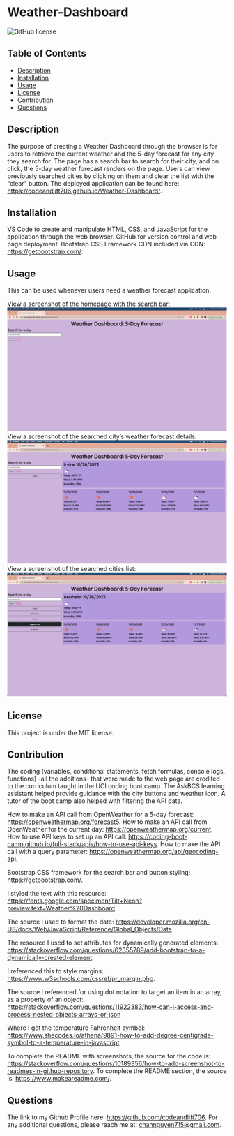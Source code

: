 # Weather-Dashboard
![GitHub license](https://img.shields.io/badge/license-MIT-blue.svg)


## Table of Contents
- [Description](#description)
- [Installation](#installation)
- [Usage](#usage)
- [License](#license)
- [Contribution](#contribution)
- [Questions](#questions)


## Description
The purpose of creating a Weather Dashboard through the browser is for users to retrieve the current weather and the 5-day forecast for any city they search for. The page has a search bar to search for their city, and on click, the 5-day weather forecast renders on the page. Users can view previously searched cities by clicking on them and clear the list with the “clear” button. The deployed application can be found here: https://codeandlift706.github.io/Weather-Dashboard/.


## Installation
VS Code to create and manipulate HTML, CSS, and JavaScript for the application through the web browser. GitHub for version control and web page deployment.
Bootstrap CSS Framework CDN included via CDN: https://getbootstrap.com/.


## Usage
This can be used whenever users need a weather forecast application.


View a screenshot of the homepage with the search bar:
![Screenshot](assets/images/HomeScreenshot.png)
View a screenshot of the searched city’s weather forecast details:
![Screenshot](assets/images/CityScreenshot.png)
View a screenshot of the searched cities list:
![Screenshot](assets/images/SearchedScreenshot.png)


## License
This project is under the MIT license.


## Contribution
The coding (variables, conditional statements, fetch formulas, console logs, functions) -all the additions- that were made to the web page are credited to the curriculum taught in the UCI coding boot camp. The AskBCS learning assistant helped provide guidance with the city buttons and weather icon. A tutor of the boot camp also helped with filtering the API data.

How to make an API call from OpenWeather for a 5-day forecast: https://openweathermap.org/forecast5.
How to make an API call from OpenWeather for the current day: https://openweathermap.org/current.
How to use API keys to set up an API call: https://coding-boot-camp.github.io/full-stack/apis/how-to-use-api-keys.
How to make the API call with a query parameter: https://openweathermap.org/api/geocoding-api. 

Bootstrap CSS framework for the search bar and button styling: https://getbootstrap.com/.

I styled the text with this resource: https://fonts.google.com/specimen/Tilt+Neon?preview.text=Weather%20Dashboard.

The source I used to format the date: https://developer.mozilla.org/en-US/docs/Web/JavaScript/Reference/Global_Objects/Date.

The resource I used to set attributes for dynamically generated elements: https://stackoverflow.com/questions/62355789/add-bootstrap-to-a-dynamically-created-element.

I referenced this to style margins: https://www.w3schools.com/cssref/pr_margin.php. 

The source I referenced for using dot notation to target an item in an array, as a property of an object: https://stackoverflow.com/questions/11922383/how-can-i-access-and-process-nested-objects-arrays-or-json

Where I got the temperature Fahrenheit symbol: https://www.shecodes.io/athena/9891-how-to-add-degree-centigrade-symbol-to-a-temperature-in-javascript

To complete the README with screenshots, the source for the code is: https://stackoverflow.com/questions/10189356/how-to-add-screenshot-to-readmes-in-github-repository. To complete the README section, the source is: https://www.makeareadme.com/. 

## Questions
The link to my Github Profile here: https://github.com/codeandlift706.
For any additional questions, please reach me at: channguyen715@gmail.com.
